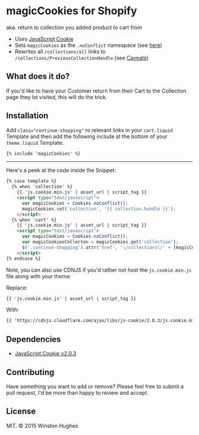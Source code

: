# magicCookies for Shopify
aka. return to collection you added product to cart from
- Uses [JavaScript Cookie](https://github.com/js-cookie/js-cookie)
- Sets `magicCookies` as the _`.noConflict`_ namespace (see [here](https://github.com/js-cookie/js-cookie#namespace-conflicts))
- Rewrites all `/collections/all` links to `/collections/PreviousCollectionHandle` (see [Caveats](#caveats))

## What does it do?
If you'd like to have your Customer return from their Cart to the Collection page they lst visited, this will do the trick.

## Installation
Add `class="continue-shopping"` ro relevant links in your `cart.liquid` Template and then add the following include at the bottom of your `theme.liquid` Template:
```html
{% include 'magicCookies' %}
```

---

Here's a peek at the code inside the Snippet:
```html
{% case template %}
  {% when 'collection' %}
    {{ 'js.cookie.min.js' | asset_url | script_tag }}
    <script type="text/javascript">
      var magicCookies = Cookies.noConflict();
      magicCookies.set('collection', '{{ collection.handle }}');
    </script>
  {% when 'cart' %}
    {{ 'js.cookie.min.js' | asset_url | script_tag }}
    <script type="text/javascript">
      var magicCookies = Cookies.noConflict();
      var magicCookiesCollecton = magicCookies.get('collection');
      $('.continue-shopping').attr('href', '\/collections\/' + [magicCookiesCollecton]);
    </script>
{% endcase %}
```

Note, you can also use CDNJS if you'd rather not host the `js.cookie.min.js` file along with your theme:

Replace:
```html
{{ 'js.cookie.min.js' | asset_url | script_tag }}
```

With:
```html
{{ 'https://cdnjs.cloudflare.com/ajax/libs/js-cookie/2.0.3/js.cookie.min.js' | script_tag }}
```

## Dependencies
* [JavaScript Cookie v2.0.3](https://github.com/js-cookie/js-cookie)

## Contributing
Have something you want to add or remove? Please feel free to submit a pull request, I'd be more than happy to review and accept.

## License
MIT. © 2015 Winston Hughes

